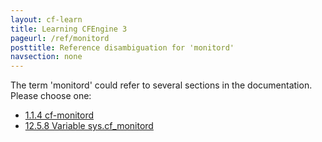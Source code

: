 ```yaml
---
layout: cf-learn
title: Learning CFEngine 3
pageurl: /ref/monitord
posttitle: Reference disambiguation for 'monitord'
navsection: none
---
```


The term 'monitord' could refer to several sections in the documentation. Please choose one:

- [1\.1\.4 cf\-monitord](https://cfengine.com/manuals/cf3-reference.html#cf-monitord)
- [12\.5\.8 Variable sys\.cf\_monitord](https://cfengine.com/manuals/cf3-reference.html#Variable-sys.cf_monitord)
